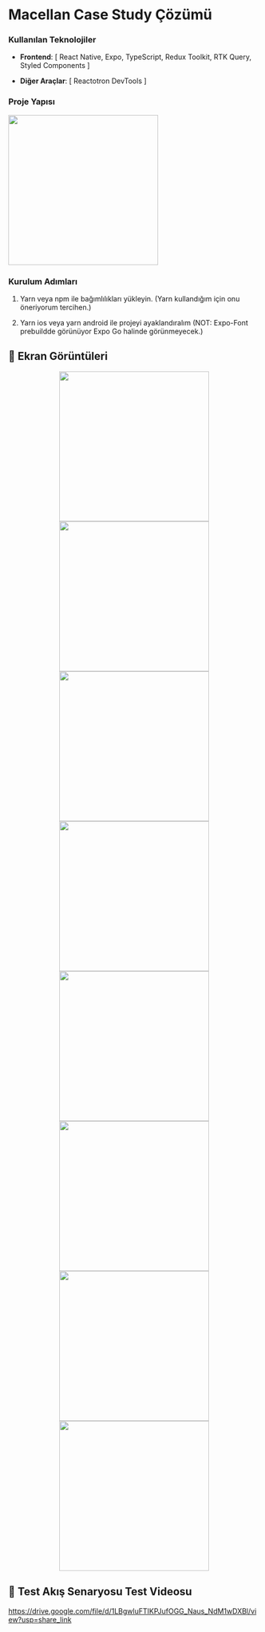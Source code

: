 # Macellan Case Study Çözümü

### Kullanılan Teknolojiler

- **Frontend**: [
  React Native,
  Expo,
  TypeScript,
  Redux Toolkit,
  RTK Query,
  Styled Components
  ]

- **Diğer Araçlar**: [
  Reactotron DevTools
  ]

### Proje Yapısı

   <img src="./screenshots/ProjectStructure.png" width="300" />

### Kurulum Adımları

1. Yarn veya npm ile bağımlılıkları yükleyin. (Yarn kullandığım için onu öneriyorum tercihen.)

2. Yarn ios veya yarn android ile projeyi ayaklandıralım (NOT: Expo-Font prebuildde görünüyor Expo Go halinde görünmeyecek.)

## 📸 Ekran Görüntüleri

<div align="center">
   <img src="./screenshots/Login.png" width="300" />
   <img src="./screenshots/Register.png" width="300" />
   <img src="./screenshots/Home.png" width="300" />
   <img src="./screenshots/QRScanner.png" width="300" />
   <img src="./screenshots/UploadBalance.png" width="300" />
   <img src="./screenshots/EnteredReferenceCode.png" width="300" />
   <img src="./screenshots/ApproveDisabledSwith.png" width="300" />
   <img src="./screenshots/ApproveEnabledSwitch.png" width="300" />
</div>

## 📸 Test Akış Senaryosu Test Videosu

https://drive.google.com/file/d/1LBgwluFTIKPJufOGG_Naus_NdM1wDXBl/view?usp=share_link
